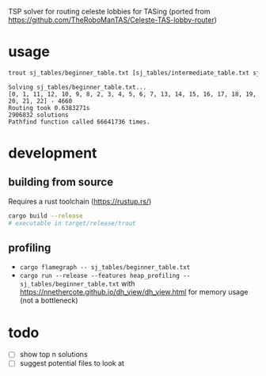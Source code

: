 TSP solver for routing celeste lobbies for TASing (ported from https://github.com/TheRoboManTAS/Celeste-TAS-lobby-router)

# usage

```sh
trout sj_tables/beginner_table.txt [sj_tables/intermediate_table.txt sj_tables/advanced_table.txt]
```

```
Solving sj_tables/beginner_table.txt...
[0, 1, 11, 12, 10, 9, 8, 2, 3, 4, 5, 6, 7, 13, 14, 15, 16, 17, 18, 19, 20, 21, 22] - 4660
Routing took 0.6383271s
2906832 solutions
Pathfind function called 66641736 times.
```

# development

## building from source

Requires a rust toolchain (https://rustup.rs/)

```sh
cargo build --release
# executable in target/release/trout
```

## profiling

- `cargo flamegraph -- sj_tables/beginner_table.txt`
- `cargo run --release --features heap_profiling -- sj_tables/beginner_table.txt` with https://nnethercote.github.io/dh_view/dh_view.html for memory usage (not a bottleneck)

# todo

- [ ] show top n solutions
- [ ] suggest potential files to look at